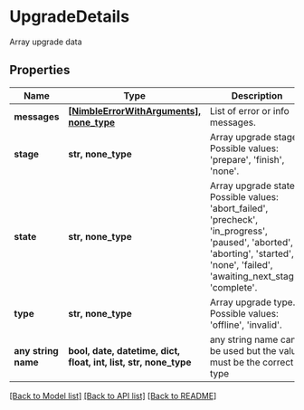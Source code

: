 # UpgradeDetails

Array upgrade data

## Properties
Name | Type | Description | Notes
------------ | ------------- | ------------- | -------------
**messages** | [**[NimbleErrorWithArguments], none_type**](NimbleErrorWithArguments.md) | List of error or info messages. | [optional] 
**stage** | **str, none_type** | Array upgrade stage. Possible values: &#39;prepare&#39;, &#39;finish&#39;, &#39;none&#39;. | [optional] 
**state** | **str, none_type** | Array upgrade state. Possible values: &#39;abort_failed&#39;, &#39;precheck&#39;, &#39;in_progress&#39;, &#39;paused&#39;, &#39;aborted&#39;, &#39;aborting&#39;, &#39;started&#39;, &#39;none&#39;, &#39;failed&#39;, &#39;awaiting_next_stage&#39;, &#39;complete&#39;. | [optional] 
**type** | **str, none_type** | Array upgrade type. Possible values: &#39;offline&#39;, &#39;invalid&#39;. | [optional] 
**any string name** | **bool, date, datetime, dict, float, int, list, str, none_type** | any string name can be used but the value must be the correct type | [optional]

[[Back to Model list]](../README.md#documentation-for-models) [[Back to API list]](../README.md#documentation-for-api-endpoints) [[Back to README]](../README.md)


